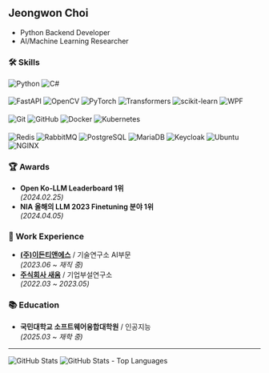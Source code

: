 ## Jeongwon Choi

- Python Backend Developer  
- AI/Machine Learning Researcher  

### 🛠 Skills

<div>
  <span><img align="center" title="Python" src="https://img.shields.io/badge/python-3670A0?style=for-the-badge&logo=python&logoColor=ffdd54" /></span>
  <span><img align="center" title="C#" src="https://img.shields.io/badge/c%23-%23400890.svg?style=for-the-badge&logo=.NET&logoColor=white" /></span>
</div>  
<br/>
<div>
  <span><img align="center" title="FastAPI" src="https://img.shields.io/badge/FastAPI-005571?style=for-the-badge&logo=fastapi" /></span>
  <span><img align="center" title="OpenCV" src="https://img.shields.io/badge/opencv-%23white.svg?style=for-the-badge&logo=opencv&logoColor=white" /></span>
  <span><img align="center" title="PyTorch" src="https://img.shields.io/badge/PyTorch-%23EE4C2C.svg?style=for-the-badge&logo=PyTorch&logoColor=white" /></span>
  <span><img align="center" title="Transformers" src="https://img.shields.io/badge/Transformers-FF6F00?style=for-the-badge&logo=huggingface&logoColor=white" /></span>
  <span><img align="center" title="scikit-learn" src="https://img.shields.io/badge/scikit--learn-%23F7931E.svg?style=for-the-badge&logo=scikit-learn&logoColor=white" /></span>
  <span><img align="center" title="WPF" src="https://img.shields.io/badge/WPF-0C54C2?style=for-the-badge&logo=.NET&logoColor=white" /></span>
</div>  
<br/>
<div>
  <span><img align="center" title="Git" src="https://img.shields.io/badge/git-%23F05033.svg?style=for-the-badge&logo=git&logoColor=white" /></span>
  <span><img align="center" title="GitHub" src="https://img.shields.io/badge/github-%23121011.svg?style=for-the-badge&logo=github&logoColor=white" /></span>
  <span><img align="center" title="Docker" src="https://img.shields.io/badge/docker-%230db7ed.svg?style=for-the-badge&logo=docker&logoColor=white" /></span>
  <span><img align="center" title="Kubernetes" src="https://img.shields.io/badge/kubernetes-%23326ce5.svg?style=for-the-badge&logo=kubernetes&logoColor=white" /></span>
</div>
<br/>
<div>
  <span><img align="center" title="Redis" src="https://img.shields.io/badge/redis-%23DD0031.svg?style=for-the-badge&logo=redis&logoColor=white" /></span>
  <span><img align="center" title="RabbitMQ" src="https://img.shields.io/badge/Rabbitmq-FF6600?style=for-the-badge&logo=rabbitmq&logoColor=white" /></span>
  <span><img align="center" title="PostgreSQL" src="https://img.shields.io/badge/postgres-%23316192.svg?style=for-the-badge&logo=postgresql&logoColor=white" /></span>
  <span><img align="center" title="MariaDB" src="https://img.shields.io/badge/MariaDB-003545?style=for-the-badge&logo=mariadb&logoColor=white" /></span>
  <span><img align="center" title="Keycloak" src="https://img.shields.io/badge/Keycloak-008aaa?style=for-the-badge&logo=keycloak&logoColor=white" /></span>
  <span><img align="center" title="Ubuntu" src="https://img.shields.io/badge/Ubuntu-E95420?style=for-the-badge&logo=ubuntu&logoColor=white" /></span>
  <span><img align="center" title="NGINX" src="https://img.shields.io/badge/nginx-%23009639.svg?style=for-the-badge&logo=nginx&logoColor=white" /></span>
</div>

### 🏆 Awards
- **Open Ko-LLM Leaderboard 1위**  
  *(2024.02.25)*  
- **NIA 올해의 LLM 2023 Finetuning 분야 1위**  
  *(2024.04.05)*  

### 💼 Work Experience
- **[(주)이든티앤에스](https://edentns.com/)** / 기술연구소 AI부문  
  *(2023.06 ~ 재직 중)*  
- **[주식회사 새움](https://swoom.co.kr/)** / 기업부설연구소  
  *(2022.03 ~ 2023.05)*  

### 📚 Education
- **국민대학교 소프트웨어융합대학원** / 인공지능  
  *(2025.03 ~ 재학 중)*  

---

<div>
  <span><img align="center" title="GitHub Stats" src="https://github-readme-stats.vercel.app/api?username=banb3515&count_private=true&show_icons=true&title_color=fff&icon_color=79ff97&text_color=9f9f9f&bg_color=151515" /></span>
  <span><img align="center" title="GitHub Stats - Top Languages" src="https://github-readme-stats.vercel.app/api/top-langs/?username=banb3515&langs_count=8&layout=compact&title_color=fff&icon_color=79ff97&text_color=9f9f9f&bg_color=151515" /></span>
</div>
